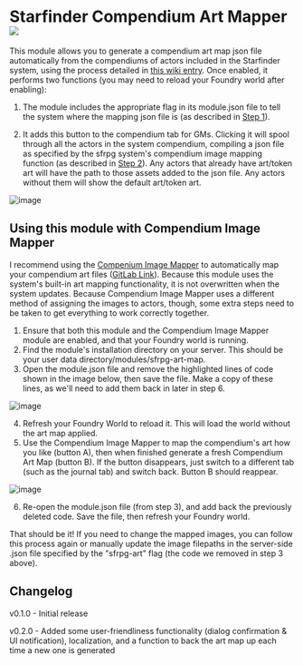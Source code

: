 <!--- Downloads @ Latest Badge -->
<!--- ![Latest Release Download Count](https://img.shields.io/github/downloads/ian612/sfrpg-art-map/latest/module.zip) -->

<!--- Forge Bazaar Install % Badge -->
<!--- ![Forge Installs](https://img.shields.io/badge/dynamic/json?label=Forge%20Installs&query=package.installs&suffix=%25&url=https%3A%2F%2Fforge-vtt.com%2Fapi%2Fbazaar%2Fpackage%2Fsfrpg-art-map&colorB=4aa94a) -->

# Starfinder Compendium Art Mapper ![](https://img.shields.io/badge/Foundry-v10-informational)

This module allows you to generate a compendium art map json file automatically from the compendiums of actors included in the Starfinder system, using the process detailed in [this wiki entry](https://github.com/foundryvtt-starfinder/foundryvtt-starfinder/wiki/Compendium-Image-Mapping). Once enabled, it performs two functions (you may need to reload your Foundry world after enabling):

1. The module includes the appropriate flag in its module.json file to tell the system where the mapping json file is (as described in [Step 1](https://github.com/foundryvtt-starfinder/foundryvtt-starfinder/wiki/Compendium-Image-Mapping#step-1-creating-a-module-and-modulejson)).

2. It adds this button to the compendium tab for GMs. Clicking it will spool through all the actors in the system compendium, compiling a json file as specified by the sfrpg system's compendium image mapping function (as described in [Step 2](https://github.com/foundryvtt-starfinder/foundryvtt-starfinder/wiki/Compendium-Image-Mapping#step-2-creating-a-mapping)). Any actors that already have art/token art will have the path to those assets added to the json file. Any actors without them will show the default art/token art.

![image](https://user-images.githubusercontent.com/34078802/227305566-b5810b84-5a03-4677-bb12-da92cd924ca5.png)


## Using this module with Compendium Image Mapper

I recommend using the [Compenium Image Mapper](https://foundryvtt.com/packages/imagemapper) to automatically map your compendium art files ([GitLab Link](https://gitlab.com/Wilco7302/compendium-image-mapper)). Because this module uses the system's built-in art mapping functionality, it is not overwritten when the system updates. Because Compendium Image Mapper uses a different method of assigning the images to actors, though, some extra steps need to be taken to get everything to work correctly together.

1. Ensure that both this module and the Compendium Image Mapper module are enabled, and that your Foundry world is running.
2. Find the module's installation directory on your server. This should be your user data directory/modules/sfrpg-art-map.
3. Open the module.json file and remove the highlighted lines of code shown in the image below, then save the file. Make a copy of these lines, as we'll need to add them back in later in step 6.

![image](https://user-images.githubusercontent.com/34078802/228699774-a09c8adb-3882-409b-9262-f878cfac4e6e.png)

4. Refresh your Foundry World to reload it. This will load the world without the art map applied.
5. Use the Compendium Image Mapper to map the compendium's art how you like (button A), then when finished generate a fresh Compendium Art Map (button B). If the button disappears, just switch to a different tab (such as the journal tab) and switch back. Button B should reappear.

![image](https://user-images.githubusercontent.com/34078802/228703466-9b54ad30-739d-496b-bbfb-df55129e3f34.png)

6. Re-open the module.json file (from step 3), and add back the previously deleted code. Save the file, then refresh your Foundry world.

That should be it! If you need to change the mapped images, you can follow this process again or manually update the image filepaths in the server-side .json file specified by the "sfrpg-art" flag (the code we removed in step 3 above).


## Changelog

v0.1.0 - Initial release

v0.2.0 - Added some user-friendliness functionality (dialog confirmation & UI notification), localization, and a function to back the art map up each time a new one is generated
